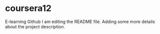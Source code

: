 # coursera12
E-learning Github
I am editing the README file. Adding some more details about the project description.
